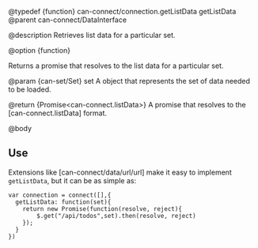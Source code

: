 @typedef {function} can-connect/connection.getListData getListData
@parent can-connect/DataInterface

@description Retrieves list data for a particular set.

@option {function}

  Returns a promise that resolves to the list data for a particular set.

  @param {can-set/Set} set A object that represents the set of data needed to be loaded.

  @return {Promise<can-connect.listData>} A promise that resolves to the [can-connect.listData] format.

@body

## Use

Extensions like [can-connect/data/url/url] make it easy to implement `getListData`, but it can be as simple as:

```
var connection = connect([],{
  getListData: function(set){
    return new Promise(function(resolve, reject){
		$.get("/api/todos",set).then(resolve, reject)
	});
  }
})
```

